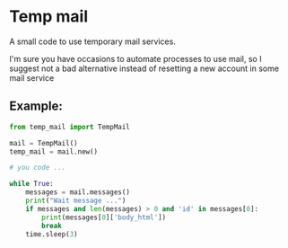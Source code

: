 # Temp mail

A small code to use temporary mail services. 

I'm sure you have occasions to automate processes to use mail, so I suggest not a bad alternative instead of resetting a new account in some mail service

## Example:
```python
from temp_mail import TempMail

mail = TempMail()
temp_mail = mail.new()

# you code ...

while True:
	messages = mail.messages()
	print("Wait message ...")
	if messages and len(messages) > 0 and 'id' in messages[0]:
		print(messages[0]['body_html'])
		break
	time.sleep(3)
```

